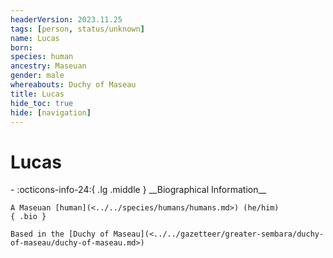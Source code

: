 ```yaml
---
headerVersion: 2023.11.25
tags: [person, status/unknown]
name: Lucas
born:
species: human
ancestry: Maseuan
gender: male
whereabouts: Duchy of Maseau
title: Lucas
hide_toc: true
hide: [navigation]
---
```

# Lucas
<div class="grid cards ext-narrow-margin ext-one-column" markdown>
- :octicons-info-24:{ .lg .middle } __Biographical Information__

    A Maseuan [human](<../../species/humans/humans.md>) (he/him)  
    { .bio }

    Based in the [Duchy of Maseau](<../../gazetteer/greater-sembara/duchy-of-maseau/duchy-of-maseau.md>)
</div>



